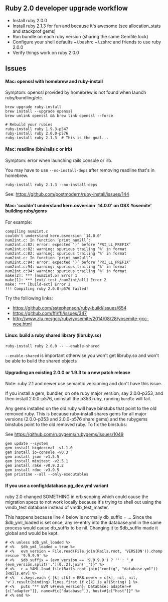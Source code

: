 ## Ruby 2.0 developer upgrade workflow

* Install ruby 2.0.0
* Install ruby 2.1.3 for fun and because it's awesome (see allocation_stats and stackprof gems)
* Run bundle on each ruby version (sharing the same Gemfile.lock)
* Configure your shell defaults ~/.bashrc ~/.zshrc and friends to use ruby 2.0.0
* Verify things work on ruby 2.0.0


## Issues

#### Mac: openssl with homebrew and ruby-install

Symptom:
openssl provided by homebrew is not found when launch ruby/bundling/etc.

```
brew upgrade ruby-install
brew install --upgrade openssl
brew unlink openssl && brew link openssl --force

# Rebuild your rubies
ruby-install ruby 1.9.3-p547
ruby-install ruby 2.0.0-p576
ruby-install ruby 2.1.3  # This is the goal...
```

#### Mac: readline (bin/rails c or irb)
Symptom: error when launching rails console or irb.

You may have to use `--no-install-deps` after removing readline that's in homebrew.

`ruby-install ruby 2.1.3 --no-install-deps`

See: https://github.com/postmodern/ruby-install/issues/144


#### Mac: 'couldn't understand kern.osversion `14.0.0' on OSX Yosemite' building ruby/gems

For example:

```
compiling num2int.c
couldn't understand kern.osversion `14.0.0'
num2int.c: In function ‘print_num2ll’:
num2int.c:82: error: expected ‘)’ before ‘PRI_LL_PREFIX’
num2int.c:82: warning: spurious trailing ‘%’ in format
num2int.c:82: warning: spurious trailing ‘%’ in format
num2int.c: In function ‘print_num2ull’:
num2int.c:94: error: expected ‘)’ before ‘PRI_LL_PREFIX’
num2int.c:94: warning: spurious trailing ‘%’ in format
num2int.c:94: warning: spurious trailing ‘%’ in format
make[2]: *** [num2int.o] Error 1
make[1]: *** [ext/-test-/num2int/all] Error 2
make: *** [build-ext] Error 2
!!! Compiling ruby 2.0.0-p576 failed!
```

Try the folllowing links:

* https://github.com/sstephenson/ruby-build/issues/654
* https://github.com/ffi/ffi/issues/347
* http://www.zlu.me/gcc/ruby/yosemite/2014/08/28/yosemite-gcc-woe.html


#### Linux: build a ruby shared library (libruby.so)

`ruby-install ruby 2.0.0 -- --enable-shared`

`--enable-shared` is important otherwise you won't get libruby.so and won't be able to build the shared objects


#### Upgrading an existing 2.0.0 or 1.9.3 to a new patch release

Note: ruby 2.1 and newer use semantic versioning and don't have this issue.

If you install a gem, bundler, on one ruby major version, say 2.0.0-p353, and then install 2.0.0-p576, uninstall the p353 ruby, running `bundle` will fail.

Any gems installed on the old ruby will have binstubs that point to the old removed ruby.  This is because ruby-install shares gems for all major versions (2.0.0-p353 and 2.0.0-p576 share gems) and the rubygems binstubs point to the old removed ruby.  To fix the binstubs:

See https://github.com/rubygems/rubygems/issues/1049

```
gem update --system
gem install bigdecimal -v1.1.0
gem install io-console -v0.3
gem install json -v1.5.5
gem install minitest -v2.5.1
gem install rake -v0.9.2.2
gem install rdoc -v3.9.5
gem pristine --all --only-executables
```

#### If you use a config/database.pg_dev.yml variant

ruby 2.0 changed SOMETHING in erb scoping which could cause the migration specs to not work locally because it's trying to shell out using the vmdb_test database instead of vmdb_test_master.

This happens because line 4 below is normally db_suffix = ...
Since the $db_yml_loaded is set once, any re-entry into the database.yml in the same process
would cause db_suffix to be nil.  Changing it to $db_suffix made it global and would be kept.

```
# <% unless $db_yml_loaded %>
# <%   $db_yml_loaded = true %>
# <%   evm_version = File.read(File.join(Rails.root, 'VERSION')).chomp rescue '9.9.9.9' %>
# <%   $db_suffix = (evm_version == '9.9.9.9') ? '' : "_#{evm_version.split('.')[0..2].join('_')}" %>
# <%   c = YAML.load_file(Rails.root.join("config", "database.yml"))[Rails.env] %>
# <%   c.keys.each { |k| c[k] = ERB.new(v = c[k], nil, nil, 'v').result(binding).lines.first if c[k].is_a?(String) } %>
# <%   puts "** EVM v#{evm_version}; Database: adapter=#{c["adapter"]}, name=#{c["database"]}, host=#{c["host"]}" %>
# <% end %>
```
